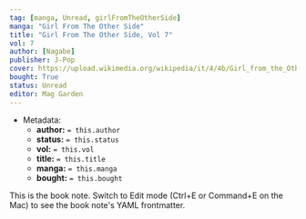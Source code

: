 ```yaml
---
tag: [manga, Unread, girlFromTheOtherSide]
manga: "Girl From The Other Side"
title: "Girl From The Other Side, Vol 7"
vol: 7
author: [Nagabe]
publisher: J-Pop
cover: https://upload.wikimedia.org/wikipedia/it/4/4b/Girl_from_the_Other_Side.jpg
bought: True
status: Unread
editor: Mag Garden
---
```


- Metadata:
    - **author:** `= this.author`
    - **status:** `= this.status`
    - **vol:** `= this.vol`
    - **title:** `= this.title`
    - **manga:** `= this.manga`
    - **bought:** `= this.bought`

This is the book note. Switch to Edit mode (Ctrl+E or Command+E on the Mac) to see the book note's YAML frontmatter.